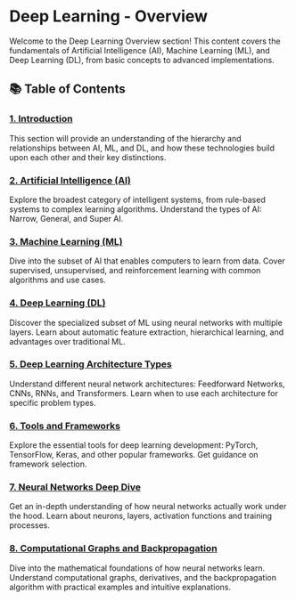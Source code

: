 # Deep Learning - Overview

Welcome to the Deep Learning Overview section! This content covers the fundamentals of Artificial Intelligence (AI), Machine Learning (ML), and Deep Learning (DL), from basic concepts to advanced implementations.

## 📚 Table of Contents

### [1. Introduction](./01_Introduction.md)

This section will provide an understanding of the hierarchy and relationships between AI, ML, and DL, and how these technologies build upon each other and their key distinctions.

### [2. Artificial Intelligence (AI)](./02_Artificial_Intelligence.md)

Explore the broadest category of intelligent systems, from rule-based systems to complex learning algorithms. Understand the types of AI: Narrow, General, and Super AI.

### [3. Machine Learning (ML)](./03_Machine_Learning.md)

Dive into the subset of AI that enables computers to learn from data. Cover supervised, unsupervised, and reinforcement learning with common algorithms and use cases.

### [4. Deep Learning (DL)](./04_Deep_Learning.md)

Discover the specialized subset of ML using neural networks with multiple layers. Learn about automatic feature extraction, hierarchical learning, and advantages over traditional ML.

### [5. Deep Learning Architecture Types](./05_Architecture_Types.md)

Understand different neural network architectures: Feedforward Networks, CNNs, RNNs, and Transformers. Learn when to use each architecture for specific problem types.

### [6. Tools and Frameworks](./06_Tools_and_Frameworks.md)

Explore the essential tools for deep learning development: PyTorch, TensorFlow, Keras, and other popular frameworks. Get guidance on framework selection.

### [7. Neural Networks Deep Dive](./07_Neural_Networks_Deep_Dive.md)

Get an in-depth understanding of how neural networks actually work under the hood. Learn about neurons, layers, activation functions and training processes.

### [8. Computational Graphs and Backpropagation](./08_Computational_Graphs_and_Backprop.md)

Dive into the mathematical foundations of how neural networks learn. Understand computational graphs, derivatives, and the backpropagation algorithm with practical examples and intuitive explanations.
